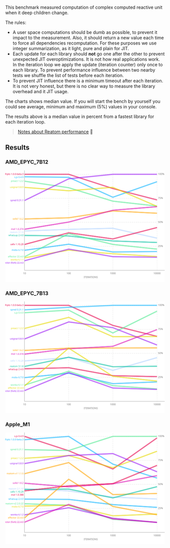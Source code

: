 This benchmark measured computation of complex computed reactive unit when it deep children change.

The rules:

- A user space computations should be dumb as possible, to prevent it impact to the measurement. Also, it should return a new value each time to force all dependencies recomputation. For these purposes we use integer summarization, as it light, pure and plain for JIT.
- Each update for each library should **not** go one after the other to prevent unexpected JIT overoptimizations. It is not how real applications work. In the iteration loop we apply the update (iteration counter) only once to each library. To prevent performance influence between two nearby tests we shuffle the list of tests before each iteration.
- To prevent JIT influence there is a minimum timeout after each iteration. It is not very honest, but there is no clear way to measure the library overhead and it JIT usage.

The charts shows median value. If you will start the bench by yourself you could see average, minimum and maximum (5%) values in your console.

The results above is a median value in percent from a fastest library for each iteration loop.

> [Notes about Reatom performance](https://www.reatom.dev/#how-performant-reatom-is) 🤗

## Results

### AMD_EPYC_7B12

![](./chart_AMD_EPYC_7B12.svg)

<!-- ### AMD_EPYC_7B12 -->

### AMD_EPYC_7B13

![](./chart_AMD_EPYC_7B13.svg)

<!-- ### AMD_EPYC_7B13 -->

### Apple_M1

![](./chart_Apple_M1.svg)

<!-- ### Apple_M1 -->
